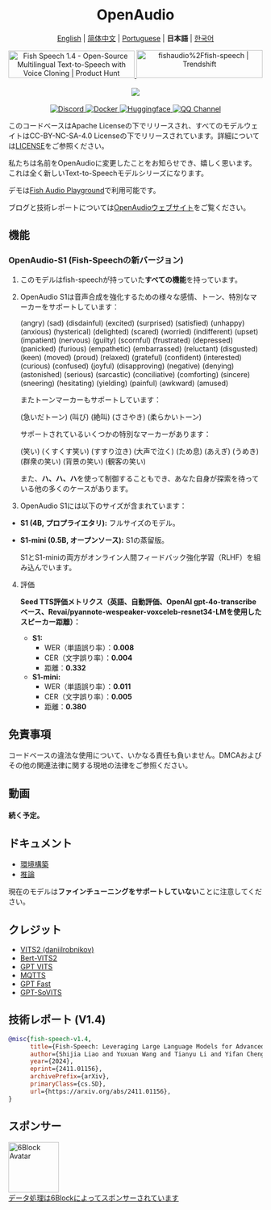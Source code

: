 <div align="center">
<h1>OpenAudio</h1>

[English](../README.md) | [简体中文](README.zh.md) | [Portuguese](README.pt-BR.md) | **日本語** | [한국어](README.ko.md) <br>

<a href="https://www.producthunt.com/posts/fish-speech-1-4?embed=true&utm_source=badge-featured&utm_medium=badge&utm_souce=badge-fish&#0045;speech&#0045;1&#0045;4" target="_blank">
    <img src="https://api.producthunt.com/widgets/embed-image/v1/featured.svg?post_id=488440&theme=light" alt="Fish&#0032;Speech&#0032;1&#0046;4 - Open&#0045;Source&#0032;Multilingual&#0032;Text&#0045;to&#0045;Speech&#0032;with&#0032;Voice&#0032;Cloning | Product Hunt" style="width: 250px; height: 54px;" width="250" height="54" />
</a>
<a href="https://trendshift.io/repositories/7014" target="_blank">
    <img src="https://trendshift.io/api/badge/repositories/7014" alt="fishaudio%2Ffish-speech | Trendshift" style="width: 250px; height: 55px;" width="250" height="55"/>
</a>
<br>
</div>
<br>

<div align="center">
    <img src="https://count.getloli.com/get/@fish-speech?theme=asoul" /><br>
</div>

<br>

<div align="center">
    <a target="_blank" href="https://discord.gg/Es5qTB9BcN">
        <img alt="Discord" src="https://img.shields.io/discord/1214047546020728892?color=%23738ADB&label=Discord&logo=discord&logoColor=white&style=flat-square"/>
    </a>
    <a target="_blank" href="https://hub.docker.com/r/fishaudio/fish-speech">
        <img alt="Docker" src="https://img.shields.io/docker/pulls/fishaudio/fish-speech?style=flat-square&logo=docker"/>
    </a>
    <a target="_blank" href="https://huggingface.co/spaces/fishaudio/fish-speech-1">
        <img alt="Huggingface" src="https://img.shields.io/badge/🤗%20-space%20demo-yellow"/>
    </a>
    <a target="_blank" href="https://pd.qq.com/s/bwxia254o">
      <img alt="QQ Channel" src="https://img.shields.io/badge/QQ-blue?logo=tencentqq">
    </a>
</div>

このコードベースはApache Licenseの下でリリースされ、すべてのモデルウェイトはCC-BY-NC-SA-4.0 Licenseの下でリリースされています。詳細については[LICENSE](../LICENSE)をご参照ください。

私たちは名前をOpenAudioに変更したことをお知らせでき、嬉しく思います。これは全く新しいText-to-Speechモデルシリーズになります。

デモは[Fish Audio Playground](https://fish.audio)で利用可能です。

ブログと技術レポートについては[OpenAudioウェブサイト](https://openaudio.com)をご覧ください。

## 機能
### OpenAudio-S1 (Fish-Speechの新バージョン)

1. このモデルはfish-speechが持っていた**すべての機能**を持っています。

2. OpenAudio S1は音声合成を強化するための様々な感情、トーン、特別なマーカーをサポートしています：
   
      (angry) (sad) (disdainful) (excited) (surprised) (satisfied) (unhappy) (anxious) (hysterical) (delighted) (scared) (worried) (indifferent) (upset) (impatient) (nervous) (guilty) (scornful) (frustrated) (depressed) (panicked) (furious) (empathetic) (embarrassed) (reluctant) (disgusted) (keen) (moved) (proud) (relaxed) (grateful) (confident) (interested) (curious) (confused) (joyful) (disapproving) (negative) (denying) (astonished) (serious) (sarcastic) (conciliative) (comforting) (sincere) (sneering) (hesitating) (yielding) (painful) (awkward) (amused)

   またトーンマーカーもサポートしています：

   (急いだトーン) (叫び) (絶叫) (ささやき) (柔らかいトーン)

    サポートされているいくつかの特別なマーカーがあります：

    (笑い) (くすくす笑い) (すすり泣き) (大声で泣く) (ため息) (あえぎ) (うめき) (群衆の笑い) (背景の笑い) (観客の笑い)

    また、**ハ、ハ、ハ**を使って制御することもでき、あなた自身が探索を待っている他の多くのケースがあります。

3. OpenAudio S1には以下のサイズが含まれています：
-   **S1 (4B, プロプライエタリ):** フルサイズのモデル。
-   **S1-mini (0.5B, オープンソース):** S1の蒸留版。

    S1とS1-miniの両方がオンライン人間フィードバック強化学習（RLHF）を組み込んでいます。

4. 評価

    **Seed TTS評価メトリクス（英語、自動評価、OpenAI gpt-4o-transcribeベース、Revai/pyannote-wespeaker-voxceleb-resnet34-LMを使用したスピーカー距離）：**

    -   **S1:**
        -   WER（単語誤り率）：**0.008**
        -   CER（文字誤り率）：**0.004**
        -   距離：**0.332**
    -   **S1-mini:**
        -   WER（単語誤り率）：**0.011**
        -   CER（文字誤り率）：**0.005**
        -   距離：**0.380**
    

## 免責事項

コードベースの違法な使用について、いかなる責任も負いません。DMCAおよびその他の関連法律に関する現地の法律をご参照ください。

## 動画

#### 続く予定。

## ドキュメント

- [環境構築](en/install.md)
- [推論](en/inference.md)

現在のモデルは**ファインチューニングをサポートしていない**ことに注意してください。

## クレジット

- [VITS2 (daniilrobnikov)](https://github.com/daniilrobnikov/vits2)
- [Bert-VITS2](https://github.com/fishaudio/Bert-VITS2)
- [GPT VITS](https://github.com/innnky/gpt-vits)
- [MQTTS](https://github.com/b04901014/MQTTS)
- [GPT Fast](https://github.com/pytorch-labs/gpt-fast)
- [GPT-SoVITS](https://github.com/RVC-Boss/GPT-SoVITS)

## 技術レポート (V1.4)
```bibtex
@misc{fish-speech-v1.4,
      title={Fish-Speech: Leveraging Large Language Models for Advanced Multilingual Text-to-Speech Synthesis},
      author={Shijia Liao and Yuxuan Wang and Tianyu Li and Yifan Cheng and Ruoyi Zhang and Rongzhi Zhou and Yijin Xing},
      year={2024},
      eprint={2411.01156},
      archivePrefix={arXiv},
      primaryClass={cs.SD},
      url={https://arxiv.org/abs/2411.01156},
}
```

## スポンサー

<div>
  <a href="https://6block.com/">
    <img src="https://avatars.githubusercontent.com/u/60573493" width="100" height="100" alt="6Block Avatar"/>
  </a>
  <br>
  <a href="https://6block.com/">データ処理は6Blockによってスポンサーされています</a>
</div> 